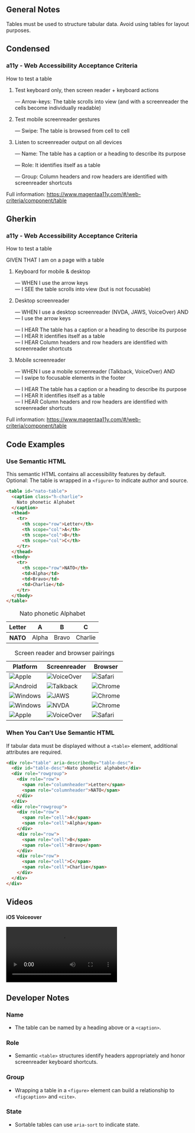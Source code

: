 ## General Notes

Tables must be used to structure tabular data. Avoid using tables for layout purposes.

## Condensed

### a11y - Web Accessibility Acceptance Criteria

How to test a table

1. Test keyboard only, then screen reader + keyboard actions

   &mdash; Arrow-keys: The table scrolls into view (and with a screenreader the cells become individually readable)

2. Test mobile screenreader gestures

   &mdash; Swipe: The table is browsed from cell to cell

3. Listen to screenreader output on all devices

   &mdash; Name: The table has a caption or a heading to describe its purpose

   &mdash; Role: It identifies itself as a table

   &mdash; Group: Column headers and row headers are identified with screenreader shortcuts

Full information: https://www.magentaa11y.com/#/web-criteria/component/table

## Gherkin

### a11y - Web Accessibility Acceptance Criteria

How to test a table

GIVEN THAT I am on a page with a table

1. Keyboard for mobile & desktop

   &mdash; WHEN I use the arrow keys  
   &mdash; I SEE the table scrolls into view (but is not focusable)

2. Desktop screenreader

   &mdash; WHEN I use a desktop screenreader (NVDA, JAWS, VoiceOver) AND  
   &mdash; I use the arrow keys

   &mdash; I HEAR The table has a caption or a heading to describe its purpose  
   &mdash; I HEAR It identifies itself as a table  
   &mdash; I HEAR Column headers and row headers are identified with screenreader shortcuts

3. Mobile screenreader

   &mdash; WHEN I use a mobile screenreader (Talkback, VoiceOver) AND  
   &mdash; I swipe to focusable elements in the footer

   &mdash; I HEAR The table has a caption or a heading to describe its purpose  
   &mdash; I HEAR It identifies itself as a table  
   &mdash; I HEAR Column headers and row headers are identified with screenreader shortcuts

Full information: https://www.magentaa11y.com/#/web-criteria/component/table

## Code Examples

### Use Semantic HTML

This semantic HTML contains all accessibility features by default.  
Optional: The table is wrapped in a `<figure>` to indicate author and source.

```html
<table id="nato-table">
  <caption class="h-charlie">
    Nato phonetic Alphabet
  </caption>
  <thead>
    <tr>
      <th scope="row">Letter</th>
      <th scope="col">A</th>
      <th scope="col">B</th>
      <th scope="col">C</th>
    </tr>
  </thead>
  <tbody>
    <tr>
      <th scope="row">NATO</th>
      <td>Alpha</td>
      <td>Bravo</td>
      <td>Charlie</td>
    </tr>
  </tbody>
</table>
```

<table class="text-center">
  <caption>
    Nato phonetic Alphabet
  </caption>
  <thead>
    <tr>
      <th scope="row">Letter</th>
      <th scope="col">A</th>
      <th scope="col">B</th>
      <th scope="col">C</th>
    </tr>
  </thead>
  <tbody>
    <tr>
      <th scope="row">NATO</th>
      <td>Alpha</td>
      <td>Bravo</td>
      <td>Charlie</td>
    </tr>
  </tbody>
</table>

<table class="text-center">
<caption>
    Screen reader and browser pairings
  </caption>
  <thead>
    <tr>
      <th>Platform</th>
      <th>Screenreader</th>
      <th>Browser</th>
    </tr>
  </thead>
  <tbody>
    <tr>
      <td>
        <img src="media/images/icons/logo-apple.svg" alt="Apple"> 
      </td>
      <td>
        <img src="media/images/icons/logo-apple.svg" alt="VoiceOver"> 
      </td>
      <td>
        <img src="media/images/icons/logo-safari.svg" alt="Safari"> 
      </td>
    </tr>
    <tr>
      <td>
        <img src="media/images/icons/logo-android.svg" alt="Android"> 
      </td>
      <td>
        <img src="media/images/icons/logo-talkback.svg" alt="Talkback"> 
      </td>
      <td>
        <img src="media/images/icons/logo-chrome.svg" alt="Chrome">
      </td>
    </tr>
    <tr>
      <td>
        <img src="media/images/icons/logo-windows.svg" alt="Windows"> 
      </td>
      <td>
        <img src="media/images/icons/logo-jaws.svg" alt="JAWS">
      </td>
      <td>
        <img src="media/images/icons/logo-chrome.svg" alt="Chrome"> 
      </td>
    </tr>
    <tr>
      <td>
        <img src="media/images/icons/logo-windows.svg" alt="Windows">
      </td>
      <td>
        <img src="media/images/icons/logo-nvda.svg" alt="NVDA">
      </td>
      <td>
        <img src="media/images/icons/logo-chrome.svg" alt="Chrome"> 
      </td>
    </tr>
    <tr>
      <td>
        <img src="media/images/icons/logo-apple.svg" alt="Apple">
      </td>
      <td>
        <img src="media/images/icons/logo-apple.svg" alt="VoiceOver"> 
      </td>
      <td>
        <img src="media/images/icons/logo-safari.svg" alt="Safari"> 
      </td>
    </tr>
  </tbody>
</table>

### When You Can’t Use Semantic HTML

If tabular data must be displayed without a `<table>` element, additional attributes are required.

```html
<div role="table" aria-describedby="table-desc">
  <div id="table-desc">Nato phonetic alphabet</div>
  <div role="rowgroup">
    <div role="row">
      <span role="columnheader">Letter</span>
      <span role="columnheader">NATO</span>
    </div>
  </div>
  <div role="rowgroup">
    <div role="row">
      <span role="cell">A</span>
      <span role="cell">Alpha</span>
    </div>
    <div role="row">
      <span role="cell">B</span>
      <span role="cell">Bravo</span>
    </div>
    <div role="row">
      <span role="cell">C</span>
      <span role="cell">Charlie</span>
    </div>
  </div>
</div>
```

## Videos

#### iOS Voiceover

<video controls>
  <source src="media/video/web/table/table_ios.webm" type="video/webm">
  Your browser does not support the video tag.
</video>

## Developer Notes

### Name

- The table can be named by a heading above or a `<caption>`.

### Role

- Semantic `<table>` structures identify headers appropriately and honor screenreader keyboard shortcuts.

### Group

- Wrapping a table in a `<figure>` element can build a relationship to `<figcaption>` and `<cite>`.

### State

- Sortable tables can use `aria-sort` to indicate state.
